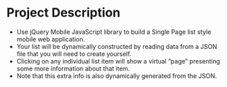 
# Project Description
* Use jQuery Mobile JavaScript library to build a Single Page list style mobile web application.
* Your list will be dynamically constructed by reading data from a JSON file that you will need to create yourself.
* Clicking on any individual list item will show a virtual “page” presenting some more information about that item.
* Note that this extra info is also dynamically generated from the JSON.
